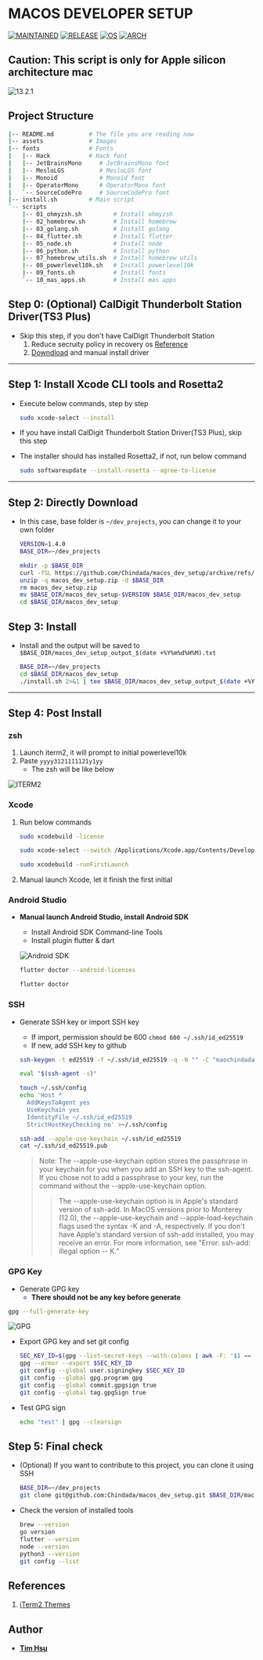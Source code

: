 # MACOS DEVELOPER SETUP

[![MAINTAINED](https://img.shields.io/badge/Maintained-yes-green?style=for-the-badge&logo=appveyor)](https://github.com/Chindada/macos_dev_setup)
[![RELEASE](https://img.shields.io/github/release/Chindada/macos_dev_setup?style=for-the-badge)](https://github.com/Chindada/macos_dev_setup/releases/latest)
[![OS](https://img.shields.io/badge/macOS-13.2.1-orange?style=for-the-badge&logo=macOS&logoColor=violet)](https://www.apple.com/tw/macos)
[![ARCH](https://img.shields.io/badge/Arch-arm64-silver?style=for-the-badge&logo=arm&logoColor=blue)](https://www.apple.com/tw/macos)

## **Caution: This script is only for Apple silicon architecture mac**

![13.2.1](./assets/s008.png)

## **Project Structure**

```bash
|-- README.md          # The file you are reading now
|-- assets             # Images
|-- fonts              # Fonts
|   |-- Hack           # Hack font
|   |-- JetBrainsMono     # JetBrainsMono font
|   |-- MesloLGS          # MesloLGS font
|   |-- Monoid            # Monoid font
|   |-- OperatorMono      # OperatorMono font
|   `-- SourceCodePro     # SourceCodePro font
|-- install.sh         # Main script
`-- scripts
    |-- 01_ohmyzsh.sh         # Install ohmyzsh
    |-- 02_homebrew.sh        # Install homebrew
    |-- 03_golang.sh          # Install golang
    |-- 04_flutter.sh         # Install flutter
    |-- 05_node.sh            # Install node
    |-- 06_python.sh          # Install python
    |-- 07_homebrew_utils.sh  # Install homebrew utils
    |-- 08_powerlevel10k.sh   # Install powerlevel10k
    |-- 09_fonts.sh           # Install fonts
    `-- 10_mas_apps.sh        # Install mas apps
```

## **Step 0: (Optional) CalDigit Thunderbolt Station Driver(TS3 Plus)**

- Skip this step, if you don't have CalDigit Thunderbolt Station
  1. Reduce secruity policy in recovery os [Reference](https://support.apple.com/guide/deployment/startup-security-dep5810e849c/web)
  2. [Downdload](https://downloads.caldigit.com/CalDigit-Thunderbolt-Station-Mac-Drivers.zip) and manual install driver

---

## **Step 1: Install Xcode CLI tools and Rosetta2**

- Execute below commands, step by step

  ```bash
  sudo xcode-select --install
  ```

- If you have install CalDigit Thunderbolt Station Driver(TS3 Plus), skip this step
- The installer should has installed Rosetta2, if not, run below command

  ```bash
  sudo softwareupdate --install-rosetta --agree-to-license
  ```

---

## **Step 2: Directly Download**

- In this case, base folder is `~/dev_projects`, you can change it to your own folder

  ```bash
  VERSION=1.4.0
  BASE_DIR=~/dev_projects
  ```

  ```bash
  mkdir -p $BASE_DIR
  curl -fSL https://github.com/Chindada/macos_dev_setup/archive/refs/tags/v$VERSION.zip -o macos_dev_setup.zip
  unzip -q macos_dev_setup.zip -d $BASE_DIR
  rm macos_dev_setup.zip
  mv $BASE_DIR/macos_dev_setup-$VERSION $BASE_DIR/macos_dev_setup
  cd $BASE_DIR/macos_dev_setup
  ```

## **Step 3: Install**

- Install and the output will be saved to `$BASE_DIR/macos_dev_setup_output_$(date +%Y%m%d%H%M).txt`

  ```bash
  BASE_DIR=~/dev_projects
  cd $BASE_DIR/macos_dev_setup
  ./install.sh 2>&1 | tee $BASE_DIR/macos_dev_setup_output_$(date +%Y%m%d%H%M).txt
  ```

---

## **Step 4: Post Install**

### **zsh**

1. Launch iterm2, it will prompt to initial powerlevel10k
2. Paste `yyyy3121111121y1yy`
    - The zsh will be like below

![ITERM2](./assets/s005.png)

### **Xcode**

1. Run below commands

    ```bash
    sudo xcodebuild -license
    ```

    ```bash
    sudo xcode-select --switch /Applications/Xcode.app/Contents/Developer
    ```

    ```bash
    sudo xcodebuild -runFirstLaunch
    ```

2. Manual launch Xcode, let it finish the first initial

### **Android Studio**

- **Manual launch Android Studio, install Android SDK**
  - Install Android SDK Command-line Tools
  - Install plugin flutter & dart

  ![Android SDK](./assets/s007.png)

  ```bash
  flutter doctor --android-licenses
  ```

  ```bash
  flutter doctor
  ```

### **SSH**

- Generate SSH key or import SSH key
  - If import, permission should be 600 `chmod 600 ~/.ssh/id_ed25519`
  - If new, add SSH key to github

  ```bash
  ssh-keygen -t ed25519 -f ~/.ssh/id_ed25519 -q -N "" -C "maochindada@gmail.com"
  ```

  ```bash
  eval "$(ssh-agent -s)"

  touch ~/.ssh/config
  echo 'Host *
    AddKeysToAgent yes
    UseKeychain yes
    IdentityFile ~/.ssh/id_ed25519
    StrictHostKeyChecking no' >~/.ssh/config

  ssh-add --apple-use-keychain ~/.ssh/id_ed25519
  cat ~/.ssh/id_ed25519.pub
  ```

  > Note: The --apple-use-keychain option stores the passphrase in your keychain for you when you add an SSH key to the ssh-agent. If you chose not to add a passphrase to your key, run the command without the --apple-use-keychain option.
  >> The --apple-use-keychain option is in Apple's standard version of ssh-add. In MacOS versions prior to Monterey (12.0), the --apple-use-keychain and --apple-load-keychain flags used the syntax -K and -A, respectively.
  >> If you don't have Apple's standard version of ssh-add installed, you may receive an error. For more information, see "Error: ssh-add: illegal option -- K."

### **GPG Key**

- Generate GPG key
  - **There should not be any key before generate**

```bash
gpg --full-generate-key
```

![GPG](./assets/s006.png)

- Export GPG key and set git config

  ```bash
  SEC_KEY_ID=$(gpg --list-secret-keys --with-colons | awk -F: '$1 == "sec" {print $5}')
  gpg --armor --export $SEC_KEY_ID
  git config --global user.signingkey $SEC_KEY_ID
  git config --global gpg.program gpg
  git config --global commit.gpgsign true
  git config --global tag.gpgSign true
  ```

- Test GPG sign

  ```bash
  echo "test" | gpg --clearsign
  ```

## **Step 5: Final check**

- (Optional) If you want to contribute to this project, you can clone it using SSH

  ```bash
  BASE_DIR=~/dev_projects
  git clone git@github.com:Chindada/macos_dev_setup.git $BASE_DIR/macos_dev_setup
  ```

- Check the version of installed tools

  ```bash
  brew --version
  go version
  flutter --version
  node --version
  python3 --version
  git config --list
  ```

## References

1. [iTerm2 Themes](https://iterm2colorschemes.com)

## Author

- [**Tim Hsu**](https://github.com/Chindada)
